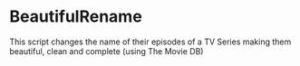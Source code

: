 # BeautifulRename
This script changes the name of their episodes of a TV Series making them beautiful, clean and complete (using The Movie DB)
